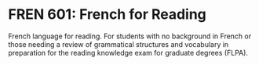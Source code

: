 # FREN 601: French for Reading

French language for reading. For students with no background in French or those needing a review of grammatical structures and vocabulary in preparation for the reading knowledge exam for graduate degrees (FLPA).